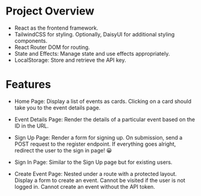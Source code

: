 # Project Overview

- React as the frontend framework.
- TailwindCSS for styling.
  Optionally, DaisyUI for additional styling components.
- React Router DOM for routing.
- State and Effects: Manage state and use effects appropriately.
- LocalStorage: Store and retrieve the API key.

# Features

- Home Page:
Display a list of events as cards.
Clicking on a card should take you to the event details page.
- Event Details Page:
Render the details of a particular event based on the ID in the URL.

- Sign Up Page:
Render a form for signing up.
On submission, send a POST request to the register endpoint.
If everything goes alright, redirect the user to the sign in page! 😀
- Sign In Page:
Similar to the Sign Up page but for existing users.

- Create Event Page:
Nested under a route with a protected layout.
Display a form to create an event.
Cannot be visited if the user is not logged in.
Cannot create an event without the API token.

